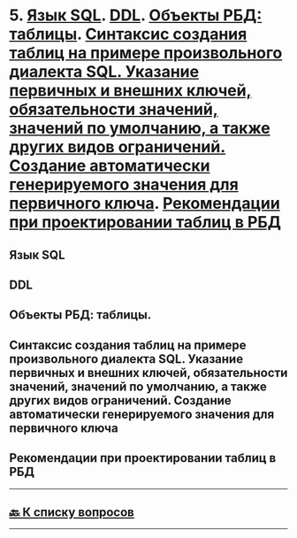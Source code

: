 # 5. [Язык SQL](). [DDL](). [Объекты РБД: таблицы](). [Синтаксис создания таблиц на примере произвольного диалекта SQL. Указание первичных и внешних ключей, обязательности значений, значений по умолчанию, а также других видов ограничений. Создание автоматически генерируемого значения для первичного ключа](). [Рекомендации при проектировании таблиц в РБД]()

## Язык SQL

## DDL

## Объекты РБД: таблицы.

## Синтаксис создания таблиц на примере произвольного диалекта SQL. Указание первичных и внешних ключей, обязательности значений, значений по умолчанию, а также других видов ограничений. Создание автоматически генерируемого значения для первичного ключа

## Рекомендации при проектировании таблиц в РБД

---

## [:back: **К списку вопросов**](../README.md)

---
